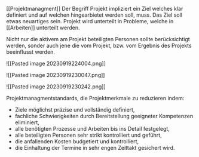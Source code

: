 [[Projektmanagment]]
Der Begriff Projekt impliziert ein Ziel welches klar definiert und auf welchen hingearbietet werden soll, muss. Das Ziel soll etwas neuartiges sein. Projekt wird unterteilt in Probleme, welche in [[Arbeiten]] unterteilt werden. 

Nicht nur die aktivem am Projekt beteiligten Personen sollte berücksichtigt werden, sonder auch jene die vom Projekt, bzw. vom Ergebnis des Projekts beeinflusst werden.


![[Pasted image 20230919224004.png]]

![[Pasted image 20230919230047.png]]

![[Pasted image 20230919230242.png]]


Projektmanagmentstandards, die Projektmerkmale zu reduzieren indem:
- Ziele möglichst präzise und vollständig definiert,
- fachliche Schwierigkeiten durch Bereitstellung geeigneter Kompetenzen eliminiert,
- alle benötigten Prozesse und Arbeiten bis ins Detail festgelegt,
- alle beteiligten Personen sehr strikt kontrolliert und geführt,
- die anfallenden Kosten budgetiert und kontrolliert,
- die Einhaltung der Termine in sehr engen Zeittakt gesichert wird.
